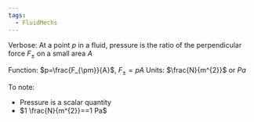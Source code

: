 ```yaml
---
tags:
  - FluidMechs
---
```

Verbose: At a point $p$ in a fluid, pressure is the ratio of the perpendicular force $F_{\pm}$ on a small area $A$

Function: $p=\frac{F_{\pm}}{A}$, $F_{\pm}=pA$
Units: $\frac{N}{m^{2}}$ or $Pa$

To note:
- Pressure is a scalar quantity
- $1 \frac{N}{m^{2}}==1 Pa$
